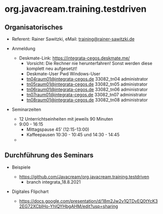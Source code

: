 # org.javacream.training.testdriven

## Organisatorisches

* Referent: Rainer Sawitzki, eMail: training@rainer-sawitzki.de

* Anmeldung
  * Deskmate-Link: https://integrata-cegos.deskmate.me/
    * Vorsicht: Die Rechner nie herunterfahren! Sonst werden diese komplett neu aufgesetzt!
    * Deskmate-User                   Pwd    Windows-User
    * tn04raum01@integrata-cegos.de 33082_tn04 administrator
    * tn05raum01@integrata-cegos.de 33082_tn05 administrator
    * tn06raum01@integrata-cegos.de 33082_tn06 administrator
    * tn07raum01@integrata-cegos.de 33082_tn07 administrator
    * tn08raum01@integrata-cegos.de 33082_tn08 administrator

* Seminarzeiten
  * 12 Unterrichtseinheiten mit jeweils 90 Minuten
  * 9:00 - 16:15
    * Mittagspause 45’ (12:15-13:00)
    * Kaffeepausen 10:30 - 10:45 und 14:30 - 14:45
  * 
## Durchführung des Seminars

* Beispiele
  * https://github.com/Javacream/org.javacream.training.testdriven
    * branch integrata_18.8.2021

* Digitales Flipchart
  * https://docs.google.com/presentation/d/18m2Jw2v1QTDvEQ0tYcK32EG72XCbIHo-YhlQYHbgAHM/edit?usp=sharing
